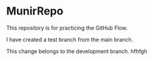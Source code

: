 # MunirRepo
This repository is for practicing the GitHub Flow.

I have created a test branch from the main branch.

This change belongs to the development branch.
hfhfgh